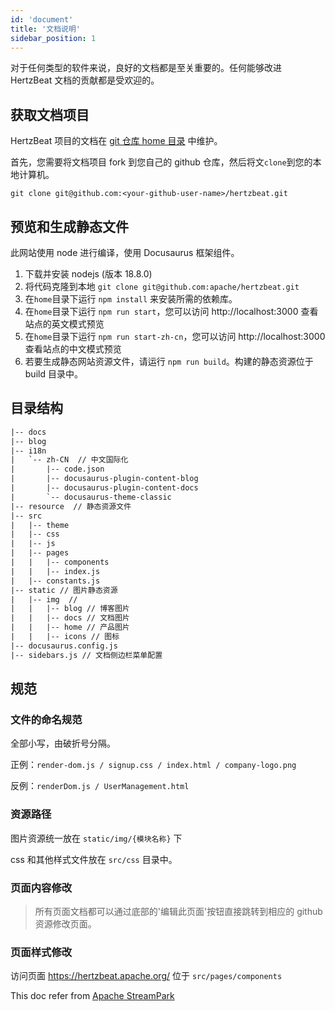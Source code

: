 ```yaml
---
id: 'document'
title: '文档说明'
sidebar_position: 1
---
```


<!--
    Licensed to the Apache Software Foundation (ASF) under one or more
    contributor license agreements.  See the NOTICE file distributed with
    this work for additional information regarding copyright ownership.
    The ASF licenses this file to You under the Apache License, Version 2.0
    (the "License"); you may not use this file except in compliance with
    the License.  You may obtain a copy of the License at

       https://www.apache.org/licenses/LICENSE-2.0

    Unless required by applicable law or agreed to in writing, software
    distributed under the License is distributed on an "AS IS" BASIS,
    WITHOUT WARRANTIES OR CONDITIONS OF ANY KIND, either express or implied.
    See the License for the specific language governing permissions and
    limitations under the License.
-->

对于任何类型的软件来说，良好的文档都是至关重要的。任何能够改进 HertzBeat 文档的贡献都是受欢迎的。

## 获取文档项目

HertzBeat 项目的文档在 [git 仓库 home 目录](https://github.com/apache/hertzbeat/tree/master/home) 中维护。

首先，您需要将文档项目 fork 到您自己的 github 仓库，然后将文`clone`到您的本地计算机。

```shell
git clone git@github.com:<your-github-user-name>/hertzbeat.git
```

## 预览和生成静态文件

此网站使用 node 进行编译，使用 Docusaurus 框架组件。

1. 下载并安装 nodejs (版本 18.8.0)
2. 将代码克隆到本地 `git clone git@github.com:apache/hertzbeat.git`
3. 在`home`目录下运行 `npm install` 来安装所需的依赖库。
4. 在`home`目录下运行 `npm run start`，您可以访问 http://localhost:3000 查看站点的英文模式预览
5. 在`home`目录下运行 `npm run start-zh-cn`，您可以访问 http://localhost:3000 查看站点的中文模式预览
6. 若要生成静态网站资源文件，请运行 `npm run build`。构建的静态资源位于 build 目录中。

## 目录结构

```html
|-- docs
|-- blog   
|-- i18n
|   `-- zh-CN  // 中文国际化
|       |-- code.json
|       |-- docusaurus-plugin-content-blog
|       |-- docusaurus-plugin-content-docs
|       `-- docusaurus-theme-classic
|-- resource  // 静态资源文件
|-- src
|   |-- theme
|   |-- css
|   |-- js
|   |-- pages
|   |   |-- components
|   |   |-- index.js
|   |-- constants.js
|-- static // 图片静态资源
|   |-- img  //
|   |   |-- blog // 博客图片
|   |   |-- docs // 文档图片
|   |   |-- home // 产品图片
|   |   |-- icons // 图标
|-- docusaurus.config.js
|-- sidebars.js // 文档侧边栏菜单配置
```

## 规范

### 文件的命名规范

全部小写，由破折号分隔。

正例：`render-dom.js / signup.css / index.html / company-logo.png`

反例：`renderDom.js / UserManagement.html`

### 资源路径

图片资源统一放在 `static/img/{模块名称}` 下

css 和其他样式文件放在 `src/css` 目录中。

### 页面内容修改

> 所有页面文档都可以通过底部的'编辑此页面'按钮直接跳转到相应的 github 资源修改页面。

### 页面样式修改

访问页面 https://hertzbeat.apache.org/
位于 `src/pages/components`


This doc refer from [Apache StreamPark](https://streampark.apache.org/)   
